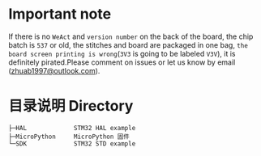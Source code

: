# Important note

If there is no `WeAct` and `version number` on the back of the board, the chip batch is `537` or old, the stitches and board are packaged in one bag, `the board screen printing is wrong`(`3V3` is going to be labeled `V3V`), it is definitely pirated.Please comment on issues or let us know by email (zhuab1997@outlook.com).

# 目录说明 Directory
```
├─HAL             STM32 HAL example
├─MicroPython     MicroPython 固件
└─SDK             STM32 STD example
```
